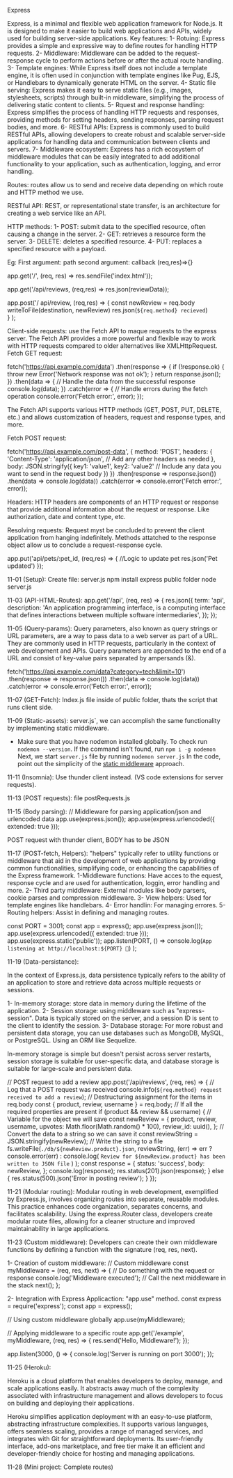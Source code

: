 Express

Express, is a minimal and flexible web application framework for Node.js. It is designed to make it easier to build web applications and APIs, widely used for building server-side applications.
Key features:
1- Rotuing: Express provides a simple and expressive way to define routes for handling HTTP requests.
2- Middleware: Middleware can be added to the request-response cycle to perform actions before or after the actual route handling.
3- Template engines:  While Express itself does not include a template engine, it is often used in conjunction with template engines like Pug, EJS, or Handlebars to dynamically generate HTML on the server.
4- Static file serving: Express makes it easy to serve static files (e.g., images, stylesheets, scripts) through built-in middleware, simplifying the process of delivering static content to clients.
5- Rquest and response handling: Express simplifies the process of handling HTTP requests and responses, providing methods for setting headers, sending responses, parsing request bodies, and more.
6- RESTful APIs: Express is commonly used to build RESTful APIs, allowing developers to create robust and scalable server-side applications for handling data and communication between clients and servers.
7- Middleware ecosystem:  Express has a rich ecosystem of middleware modules that can be easily integrated to add additional functionality to your application, such as authentication, logging, and error handling.

Routes: routes allow us to send and receive data depending on which route and HTTP method we use.

RESTful API: REST, or representational state transfer, is an architecture for creating a web service like an API.

HTTP methods: 
1- POST: submit data to the specified resource, often causing a change in the server.
2- GET: retrieves a resource form the server.
3- DELETE: deletes a specified resource. 
4- PUT: replaces a specified resource with a payload. 

Eg: 
First argument: path
second argument: callback (req,res)=>{}

app.get('/', (req, res) => 
res.sendFile('index.html'));

app.get('/api/reviews, (req,res) =>
res.json(reviewData));

app.post('/ api/review, (req,res) => 
    {
        const newReview = req.body
        writeToFile(destination, newReview)
        res.json(`${req.method} recieved`)   
    }
);

Client-side requests: use the Fetch API to maque requests to the express server.
The Fetch API provides a more powerful and flexible way to work with HTTP requests compared to older alternatives like XMLHttpRequest.
Fetch GET request:

fetch('https://api.example.com/data')
  .then(response => {
    if (!response.ok) {
      throw new Error('Network response was not ok');
    }
    return response.json();
  })
  .then(data => {
    // Handle the data from the successful response
    console.log(data);
  })
  .catch(error => {
    // Handle errors during the fetch operation
    console.error('Fetch error:', error);
  });

The Fetch API supports various HTTP methods (GET, POST, PUT, DELETE, etc.) and allows customization of headers, request and response types, and more.

Fetch POST request: 

fetch('https://api.example.com/post-data', {
  method: 'POST',
  headers: {
    'Content-Type': 'application/json',
    // Add any other headers as needed
  },
  body: JSON.stringify({
    key1: 'value1',
    key2: 'value2'
    // Include any data you want to send in the request body
  })
})
  .then(response => response.json())
  .then(data => console.log(data))
  .catch(error => console.error('Fetch error:', error));

Headers: HTTP headers are components of an HTTP request or response that provide additional information about the request or response.
Like authorization, date and content type, etc. 

Resolving requests: 
Request myst be concluded to prevent the client application from hanging indefinitely. 
Methods attatched to the response object allow us to conclude a request-response cycle. 

app.put('api/pets/:pet_id, (req,res) => {
    //Logic to update pet
    res.json('Pet updated')
});

11-01 (Setup):
Create file: server.js
npm install express
public folder
node server.js

11-03 (API-HTML-Routes):
app.get('/api', (req, res) => {
  res.json({
    term: 'api',
    description:
      'An application programming interface, is a computing interface that defines interactions between multiple software intermediaries',
  });
});

11-05 (Query-params):
Query parameters, also known as query strings or URL parameters, are a way to pass data to a web server as part of a URL. They are commonly used in HTTP requests, particularly in the context of web development and APIs.
Query parameters are appended to the end of a URL and consist of key-value pairs separated by ampersands (&). 

fetch('https://api.example.com/data?category=tech&limit=10')
  .then(response => response.json())
  .then(data => console.log(data))
  .catch(error => console.error('Fetch error:', error));

11-07 (GET-Fetch):
Index.js file inside of public folder, thats the script that runs client side. 

11-09 (Static-assets):
server.js`, we can accomplish the same functionality by implementing static middleware.
* Make sure that you have nodemon installed globally. To check run `nodemon --version`. If the command isn't found, run `npm i -g nodemon`
Next, we start `server.js` file by running `nodemon server.js`
In the code, point out the simplicity of the [static middleware](http://expressjs.com/en/4x/api.html#express.static) approach.

11-11 (Insomnia):
Use thunder client instead. (VS code extensions for server requests).

11-13 (POST requests):
file postRequests.js

11-15 (Body parsing):
// Middleware for parsing application/json and urlencoded data
app.use(express.json());
app.use(express.urlencoded({ extended: true }));

POST request with thunder client, BODY has to be JSON

11-17 (POST-fetch, Helpers):
"helpers" typically refer to utility functions or middleware that aid in the development of web applications by providing common functionalities, simplifying code, or enhancing the capabilities of the Express framework.
1-Middleware functions: Have acces to the equest, response cycle and are used for authentication, loggin, error handling and more. 
2- Third party middleware: External modules like body parsers, cookie parses and compression middleware. 
3- View helpers: Used for template engines like handlebars.
4- Error handlin: For managing errores.
5- Routing helpers: Assist in defining and managing routes. 

const PORT = 3001;
const app = express();
app.use(express.json());
app.use(express.urlencoded({ extended: true }));
app.use(express.static('public'));
app.listen(PORT, () =>
  console.log(`App listening at http://localhost:${PORT} 🚀`)
);

11-19 (Data-persistance):

In the context of Express.js, data persistence typically refers to the ability of an application to store and retrieve data across multiple requests or sessions.

1- In-memory storage: store data in memory during the lifetime of the application.
2- Session storage: using middleware such as "express-session". Data is typically stored on the server, and a session ID is sent to the client to identify the session.
3- Database storage: For more robust and persistent data storage, you can use databases such as MongoDB, MySQL, or PostgreSQL. Using an ORM like Sequelize. 

In-memory storage is simple but doesn't persist across server restarts, session storage is suitable for user-specific data, and database storage is suitable for large-scale and persistent data.

// POST request to add a review
app.post('/api/reviews', (req, res) => {
  // Log that a POST request was received
  console.info(`${req.method} request received to add a review`);
  // Destructuring assignment for the items in req.body
  const { product, review, username } = req.body;
  // If all the required properties are present
  if (product && review && username) {
    // Variable for the object we will save
    const newReview = {
      product,
      review,
      username,
      upvotes: Math.floor(Math.random() * 100),
      review_id: uuid(),
    };
    // Convert the data to a string so we can save it
    const reviewString = JSON.stringify(newReview);
    // Write the string to a file
    fs.writeFile(`./db/${newReview.product}.json`, reviewString, (err) =>
      err
        ? console.error(err)
        : console.log(
            `Review for ${newReview.product} has been written to JSON file`
          )
    );
    const response = {
      status: 'success',
      body: newReview,
    };
    console.log(response);
    res.status(201).json(response);
  } else {
    res.status(500).json('Error in posting review');
  }
});

11-21 (Modular routing):
Modular routing in web development, exemplified by Express.js, involves organizing routes into separate, reusable modules. This practice enhances code organization, separates concerns, and facilitates scalability. Using the express.Router class, developers create modular route files, allowing for a cleaner structure and improved maintainability in large applications. 

11-23 (Custom middleware):
Developers can create their own middleware functions by defining a function with the signature (req, res, next).

1- Creation of custom middleware:
// Custom middleware
const myMiddleware = (req, res, next) => {
  // Do something with the request or response
  console.log('Middleware executed');
  // Call the next middleware in the stack
  next();
};

2- Integration with Express Applicaction: "app.use" method.
const express = require('express');
const app = express();

// Using custom middleware globally
app.use(myMiddleware);

// Applying middleware to a specific route
app.get('/example', myMiddleware, (req, res) => {
  res.send('Hello, Middleware!');
});

app.listen(3000, () => {
  console.log('Server is running on port 3000');
});

11-25 (Heroku):

Heroku is a cloud platform that enables developers to deploy, manage, and scale applications easily. It abstracts away much of the complexity associated with infrastructure management and allows developers to focus on building and deploying their applications.

Heroku simplifies application deployment with an easy-to-use platform, abstracting infrastructure complexities. It supports various languages, offers seamless scaling, provides a range of managed services, and integrates with Git for straightforward deployments. Its user-friendly interface, add-ons marketplace, and free tier make it an efficient and developer-friendly choice for hosting and managing applications.

11-28 (Mini project: Complete routes)